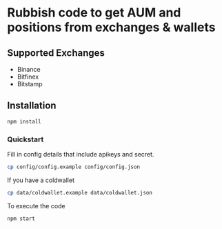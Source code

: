 # Rubbish code to get AUM and positions from exchanges & wallets

## Supported Exchanges

- Binance
- Bitfinex
- Bitstamp

## Installation

```bash
npm install
```

### Quickstart

Fill in config details that include apikeys and secret.

```bash
cp config/config.example config/config.json
```

If you have a coldwallet

```bash
cp data/coldwallet.example data/coldwallet.json
```

To execute the code

```bash
npm start
```

